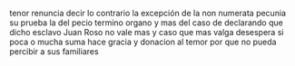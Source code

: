 tenor renuncia decir lo contrario la excepción de la non numerata pecunia su prueba la del pecio termino organo y mas del caso de declarando que dicho esclavo Juan Roso no vale mas y caso que mas valga desespera si poca o mucha suma hace gracia y donacion al temor por que no pueda percibir a sus familiares